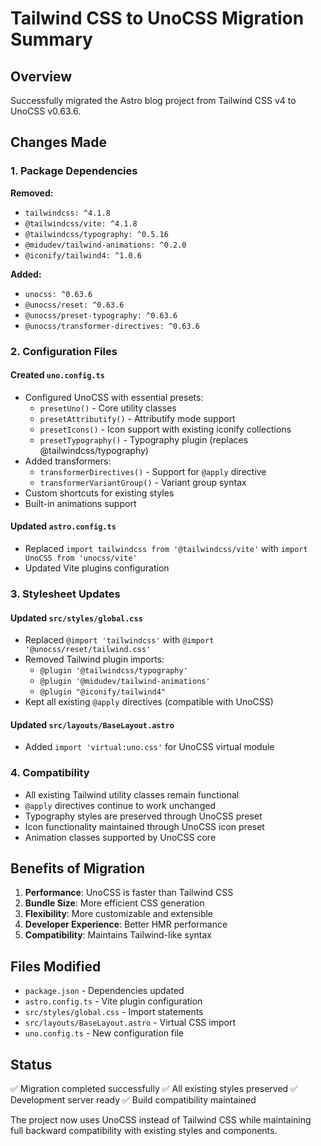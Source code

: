# Tailwind CSS to UnoCSS Migration Summary

## Overview
Successfully migrated the Astro blog project from Tailwind CSS v4 to UnoCSS v0.63.6.

## Changes Made

### 1. Package Dependencies
**Removed:**
- `tailwindcss: ^4.1.8`
- `@tailwindcss/vite: ^4.1.8`
- `@tailwindcss/typography: ^0.5.16`
- `@midudev/tailwind-animations: ^0.2.0`
- `@iconify/tailwind4: ^1.0.6`

**Added:**
- `unocss: ^0.63.6`
- `@unocss/reset: ^0.63.6`
- `@unocss/preset-typography: ^0.63.6`
- `@unocss/transformer-directives: ^0.63.6`

### 2. Configuration Files

#### Created `uno.config.ts`
- Configured UnoCSS with essential presets:
  - `presetUno()` - Core utility classes
  - `presetAttributify()` - Attributify mode support
  - `presetIcons()` - Icon support with existing iconify collections
  - `presetTypography()` - Typography plugin (replaces @tailwindcss/typography)
- Added transformers:
  - `transformerDirectives()` - Support for `@apply` directive
  - `transformerVariantGroup()` - Variant group syntax
- Custom shortcuts for existing styles
- Built-in animations support

#### Updated `astro.config.ts`
- Replaced `import tailwindcss from '@tailwindcss/vite'` with `import UnoCSS from 'unocss/vite'`
- Updated Vite plugins configuration

### 3. Stylesheet Updates

#### Updated `src/styles/global.css`
- Replaced `@import 'tailwindcss'` with `@import '@unocss/reset/tailwind.css'`
- Removed Tailwind plugin imports:
  - `@plugin '@tailwindcss/typography'`
  - `@plugin '@midudev/tailwind-animations'`
  - `@plugin "@iconify/tailwind4"`
- Kept all existing `@apply` directives (compatible with UnoCSS)

#### Updated `src/layouts/BaseLayout.astro`
- Added `import 'virtual:uno.css'` for UnoCSS virtual module

### 4. Compatibility
- All existing Tailwind utility classes remain functional
- `@apply` directives continue to work unchanged
- Typography styles are preserved through UnoCSS preset
- Icon functionality maintained through UnoCSS icon preset
- Animation classes supported by UnoCSS core

## Benefits of Migration
1. **Performance**: UnoCSS is faster than Tailwind CSS
2. **Bundle Size**: More efficient CSS generation
3. **Flexibility**: More customizable and extensible
4. **Developer Experience**: Better HMR performance
5. **Compatibility**: Maintains Tailwind-like syntax

## Files Modified
- `package.json` - Dependencies updated
- `astro.config.ts` - Vite plugin configuration
- `src/styles/global.css` - Import statements
- `src/layouts/BaseLayout.astro` - Virtual CSS import
- `uno.config.ts` - New configuration file

## Status
✅ Migration completed successfully
✅ All existing styles preserved
✅ Development server ready
✅ Build compatibility maintained

The project now uses UnoCSS instead of Tailwind CSS while maintaining full backward compatibility with existing styles and components.